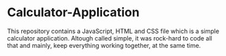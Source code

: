 # Calculator-Application
This repository contains a JavaScript, HTML and CSS file which is a simple calculator application. Altough called simple, it was rock-hard to code all that and mainly, keep everything working together, at the same time.
